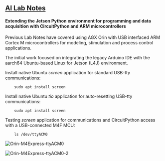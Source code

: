 ## <u>AI Lab Notes</u>

#### Extending the Jetson Python environment for programming and data acquisition with CircuitPython and ARM microcontrollers

Previous Lab Notes have covered using AGX Orin with USB interfaced ARM Cortex M microcontrollers for modeling, stimulation and process control applications.

The initial work focused on integrating the legacy Arduino IDE with the aarch64 Ubuntu-based Linux for Jetson (L4J) environment.


Install native Ubuntu *screen* application for standard USB-tty communications:

		sudo apt install screen

Install native Ubuntu *tio* application for auto-resetting USB-tty communications:

		sudo apt install screen

Testing *screen* application for communications and CircuitPython access with a USB-connected M4F MCU:

		ls /dev/ttyACM0

![Orin-M4Express-ttyACM0](https://github.com/rtrelease/Jetson-Symbolics-Neuromorphics/assets/71346897/fcfa814c-4edf-4ed5-8ec4-06222ddb95ae)

![Orin-M4Express-ttyACM0-2](https://github.com/rtrelease/Jetson-Symbolics-Neuromorphics/assets/71346897/eb6c09e1-3e39-486a-83ae-b3218458583b)

